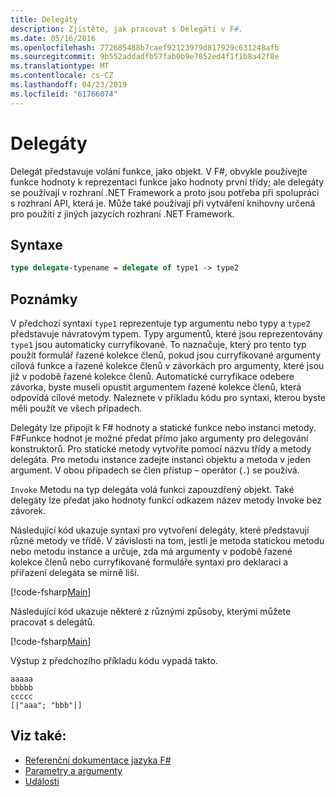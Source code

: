 ```yaml
---
title: Delegáty
description: Zjistěte, jak pracovat s Delegáti v F#.
ms.date: 05/16/2016
ms.openlocfilehash: 772685488b7caef92123979d817929c631248afb
ms.sourcegitcommit: 9b552addadfb57fab0b9e7852ed4f1f1b8a42f8e
ms.translationtype: MT
ms.contentlocale: cs-CZ
ms.lasthandoff: 04/23/2019
ms.locfileid: "61766074"
---
```

# <a name="delegates"></a>Delegáty

Delegát představuje volání funkce, jako objekt. V F#, obvykle používejte funkce hodnoty k reprezentaci funkce jako hodnoty první třídy; ale delegáty se používají v rozhraní .NET Framework a proto jsou potřeba při spolupráci s rozhraní API, která je. Může také používají při vytváření knihovny určená pro použití z jiných jazycích rozhraní .NET Framework.

## <a name="syntax"></a>Syntaxe

```fsharp
type delegate-typename = delegate of type1 -> type2
```

## <a name="remarks"></a>Poznámky

V předchozí syntaxi `type1` reprezentuje typ argumentu nebo typy a `type2` představuje návratovým typem. Typy argumentů, které jsou reprezentovány `type1` jsou automaticky curryfikované. To naznačuje, který pro tento typ použít formulář řazené kolekce členů, pokud jsou curryfikované argumenty cílová funkce a řazené kolekce členů v závorkách pro argumenty, které jsou již v podobě řazené kolekce členů. Automatické curryfikace odebere závorka, byste museli opustit argumentem řazené kolekce členů, která odpovídá cílové metody. Naleznete v příkladu kódu pro syntaxi, kterou byste měli použít ve všech případech.

Delegáty lze připojit k F# hodnoty a statické funkce nebo instanci metody. F#Funkce hodnot je možné předat přímo jako argumenty pro delegování konstruktorů. Pro statické metody vytvoříte pomocí názvu třídy a metody delegáta. Pro metodu instance zadejte instanci objektu a metoda v jeden argument. V obou případech se člen přístup – operátor (`.`) se používá.

`Invoke` Metodu na typ delegáta volá funkci zapouzdřený objekt. Také delegáty lze předat jako hodnoty funkcí odkazem název metody Invoke bez závorek.

Následující kód ukazuje syntaxi pro vytvoření delegáty, které představují různé metody ve třídě. V závislosti na tom, jestli je metoda statickou metodu nebo metodu instance a určuje, zda má argumenty v podobě řazené kolekce členů nebo curryfikované formuláře syntaxi pro deklaraci a přiřazení delegáta se mírně liší.

[!code-fsharp[Main](../../../samples/snippets/fsharp/lang-ref-2/snippet4201.fs)]

Následující kód ukazuje některé z různými způsoby, kterými můžete pracovat s delegátů.

[!code-fsharp[Main](../../../samples/snippets/fsharp/lang-ref-2/snippet4202.fs)]

Výstup z předchozího příkladu kódu vypadá takto.

```console
aaaaa
bbbbb
ccccc
[|"aaa"; "bbb"|]
```

## <a name="see-also"></a>Viz také:

- [Referenční dokumentace jazyka F#](index.md)
- [Parametry a argumenty](parameters-and-arguments.md)
- [Události](members/events.md)